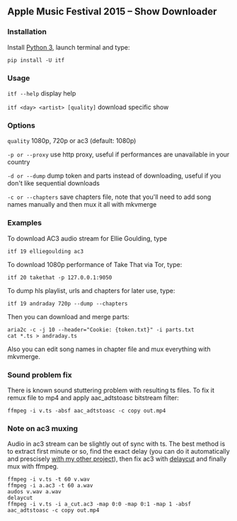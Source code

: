 ## Apple Music Festival 2015 – Show Downloader

### Installation
Install [Python 3](https://www.python.org/downloads/), launch terminal and type:
```
pip install -U itf
```

### Usage
`itf --help` display help

`itf <day> <artist> [quality]` download specific show

### Options
`quality` 1080p, 720p or ac3 (default: 1080p)

`-p or --proxy` use http proxy, useful if performances are unavailable in your country

`-d or --dump` dump token and parts instead of downloading, useful if you don't like sequential downloads

`-c or --chapters` save chapters file, note that you'll need to add song names manually and then mux it all with mkvmerge

### Examples
To download AC3 audio stream for Ellie Goulding, type
```
itf 19 elliegoulding ac3
```

To download 1080p performance of Take That via Tor, type:
```
itf 20 takethat -p 127.0.0.1:9050
```

To dump hls playlist, urls and chapters for later use, type:
```
itf 19 andraday 720p --dump --chapters
```
Then you can download and merge parts:
```
aria2c -c -j 10 --header="Cookie: {token.txt}" -i parts.txt
cat *.ts > andraday.ts
```
Also you can edit song names in chapter file and mux everything with mkvmerge.

### Sound problem fix
There is known sound stuttering problem with resulting ts files. To fix it remux file to mp4 and apply aac_adtstoasc bitstream filter:
```
ffmpeg -i v.ts -absf aac_adtstoasc -c copy out.mp4
```

### Note on ac3 muxing
Audio in ac3 stream can be slightly out of sync with ts. The best method is to extract first minute or so, find the exact delay (you can do it automatically and prescisely [with my other project](https://github.com/banteg/audos)), then fix ac3 with [delaycut](http://www.videohelp.com/software/delaycut) and finally mux with ffmpeg.

```
ffmpeg -i v.ts -t 60 v.wav
ffmpeg -i a.ac3 -t 60 a.wav
audos v.wav a.wav
delaycut
ffmpeg -i v.ts -i a_cut.ac3 -map 0:0 -map 0:1 -map 1 -absf aac_adtstoasc -c copy out.mp4
```

